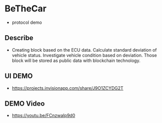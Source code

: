 # BeTheCar

- protocol demo

## Describe

- Creating block based on the ECU data.
Calculate standard deviation of vehicle status.
Investigate vehicle condition based on deviation.
Those block will be stored as public data with blockchain technology.

## UI DEMO

- https://projects.invisionapp.com/share/J9O1ZCYDG2T

## DEMO Video

- https://youtu.be/FCnzwaIp9d0
